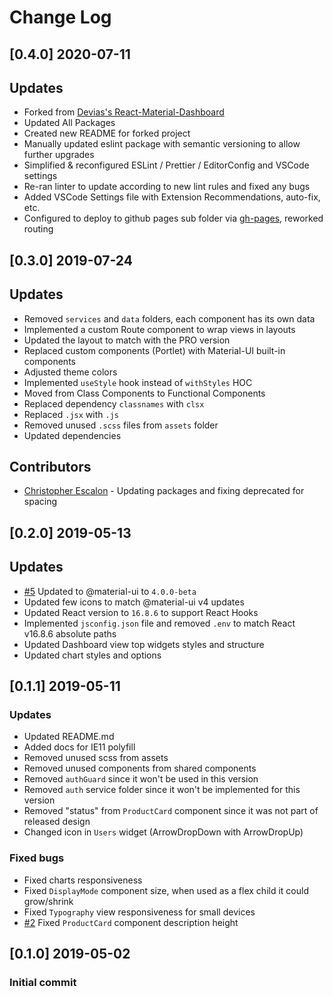 # Change Log

## [0.4.0] 2020-07-11

## Updates

- Forked from [Devias's React-Material-Dashboard](https://react-material-dashboard.devias.io/dashboard)
- Updated All Packages
- Created new README for forked project
- Manually updated eslint package with semantic versioning to allow further upgrades
- Simplified & reconfigured ESLint / Prettier / EditorConfig and VSCode settings
- Re-ran linter to update according to new lint rules and fixed any bugs
- Added VSCode Settings file with Extension Recommendations, auto-fix, etc.
- Configured to deploy to github pages sub folder via [gh-pages](https://github.com/tschaub/gh-pages), reworked routing

## [0.3.0] 2019-07-24

## Updates

- Removed `services` and `data` folders, each component has its own data
- Implemented a custom Route component to wrap views in layouts
- Updated the layout to match with the PRO version
- Replaced custom components (Portlet) with Material-UI built-in components
- Adjusted theme colors
- Implemented `useStyle` hook instead of `withStyles` HOC
- Moved from Class Components to Functional Components
- Replaced dependency `classnames` with `clsx`
- Replaced `.jsx` with `.js`
- Removed unused `.scss` files from `assets` folder
- Updated dependencies

## Contributors

- [Christopher Escalon](https://github.com/escalonc) - Updating packages and fixing deprecated for spacing

## [0.2.0] 2019-05-13

## Updates

- [#5](https://github.com/devias-io/react-material-dashboard/issues/5) Updated to @material-ui to `4.0.0-beta`
- Updated few icons to match @material-ui v4 updates
- Updated React version to `16.8.6` to support React Hooks
- Implemented `jsconfig.json` file and removed `.env` to match React v16.8.6 absolute paths
- Updated Dashboard view top widgets styles and structure
- Updated chart styles and options

## [0.1.1] 2019-05-11

### Updates

- Updated README.md
- Added docs for IE11 polyfill
- Removed unused scss from assets
- Removed unused components from shared components
- Removed `authGuard` since it won't be used in this version
- Removed `auth` service folder since it won't be implemented for this version
- Removed "status" from `ProductCard` component since it was not part of released design
- Changed icon in `Users` widget (ArrowDropDown with ArrowDropUp)

### Fixed bugs

- Fixed charts responsiveness
- Fixed `DisplayMode` component size, when used as a flex child it could grow/shrink
- Fixed `Typography` view responsiveness for small devices
- [#2](https://github.com/devias-io/react-material-dashboard/pull/2) Fixed `ProductCard` component description height

## [0.1.0] 2019-05-02

### Initial commit
